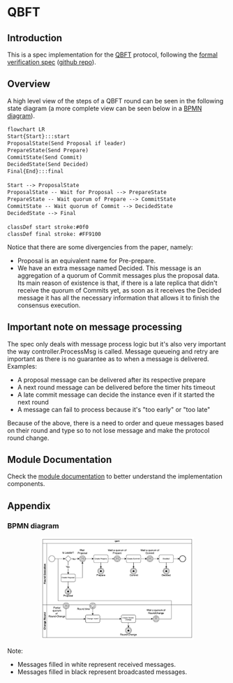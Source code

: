 
# QBFT

## Introduction
This is a spec implementation for the [QBFT](https://arxiv.org/pdf/2002.03613) protocol, following the [formal verification spec](https://entethalliance.github.io/client-spec/qbft_spec.html#dfn-qbftspecification) ([github repo](https://github.com/ConsenSys/qbft-formal-spec-and-verification)).

## Overview

A high level view of the steps of a QBFT round can be seen in the following state diagram (a more complete view can be seen below in a [BPMN diagram](#bpmn-diagram)).

```mermaid
flowchart LR
Start{Start}:::start
ProposalState(Send Proposal if leader)
PrepareState(Send Prepare)
CommitState(Send Commit)
DecidedState(Send Decided)
Final{End}:::final

Start --> ProposalState
ProposalState -- Wait for Proposal --> PrepareState
PrepareState -- Wait quorum of Prepare --> CommitState
CommitState -- Wait quorum of Commit --> DecidedState
DecidedState --> Final

classDef start stroke:#0f0
classDef final stroke: #FF9100
```

Notice that there are some divergencies from the paper, namely:
- Proposal is an equivalent name for Pre-prepare.
- We have an extra message named Decided. This message is an aggregation of a quorum of Commit messages plus the proposal data. Its main reason of existence is that, if there is a late replica that didn't receive the quorum of Commits yet, as soon as it receives the Decided message it has all the necessary information that allows it to finish the consensus execution.

## Important note on message processing
The spec only deals with message process logic but it's also very important the way controller.ProcessMsg is called.
Message queueing and retry are important as there is no guarantee as to when a message is delivered.
Examples:
* A proposal message can be delivered after its respective prepare
* A next round message can be delivered before the timer hits timeout
* A late commit message can decide the instance even if it started the next round
* A message can fail to process because it's "too early" or "too late"

Because of the above, there is a need to order and queue messages based on their round and type so to not lose message and make the protocol round change.

## Module Documentation

Check the [module documentation](docs/README.md) to better understand the implementation components.

## Appendix

### BPMN diagram

<p align="center",float="left">
<img src="./docs/qbft_bpmn.drawio.png", width="70%" height="10%">
</p>

Note:
- Messages filled in white represent received messages.
- Messages filled in black represent broadcasted messages.